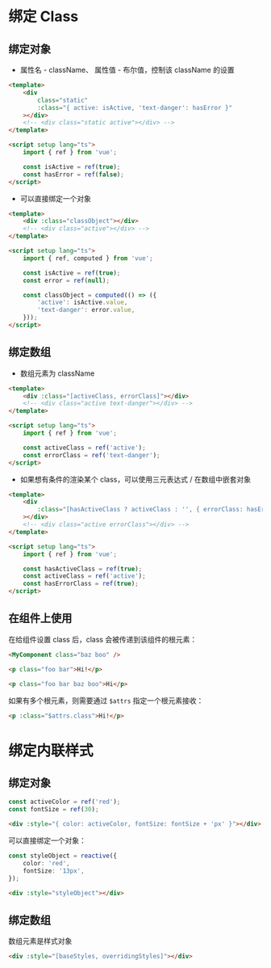 # 绑定 Class

## 绑定对象

-   属性名 - className、 属性值 - 布尔值，控制该 className 的设置

```html
<template>
    <div
        class="static"
        :class="{ active: isActive, 'text-danger': hasError }"
    ></div>
    <!-- <div class="static active"></div> -->
</template>

<script setup lang="ts">
    import { ref } from 'vue';

    const isActive = ref(true);
    const hasError = ref(false);
</script>
```

-   可以直接绑定一个对象

```html
<template>
    <div :class="classObject"></div>
    <!-- <div class="active"></div> -->
</template>

<script setup lang="ts">
    import { ref, computed } from 'vue';

    const isActive = ref(true);
    const error = ref(null);

    const classObject = computed(() => ({
        'active': isActive.value,
        'text-danger': error.value,
    }));
</script>
```

## 绑定数组

-   数组元素为 className

```html
<template>
    <div :class="[activeClass, errorClass]"></div>
    <!-- <div class="active text-danger"></div> -->
</template>

<script setup lang="ts">
    import { ref } from 'vue';

    const activeClass = ref('active');
    const errorClass = ref('text-danger');
</script>
```

-   如果想有条件的渲染某个 class，可以使用三元表达式 / 在数组中嵌套对象

```html
<template>
    <div
        :class="[hasActiveClass ? activeClass : '', { errorClass: hasErrorClass }]"
    ></div>
    <!-- <div class="active errorClass"></div> -->
</template>

<script setup lang="ts">
    import { ref } from 'vue';

    const hasActiveClass = ref(true);
    const activeClass = ref('active');
    const hasErrorClass = ref(true);
</script>
```

## 在组件上使用

在给组件设置 class 后，class 会被传递到该组件的根元素：

```html
<MyComponent class="baz boo" />
```

```html
<p class="foo bar">Hi!</p>
```

```html
<p class="foo bar baz boo">Hi</p>
```

如果有多个根元素，则需要通过 `$attrs` 指定一个根元素接收：

```html
<p :class="$attrs.class">Hi!</p>
```

# 绑定内联样式

## 绑定对象

```ts
const activeColor = ref('red');
const fontSize = ref(30);
```

```html
<div :style="{ color: activeColor, fontSize: fontSize + 'px' }"></div>
```

可以直接绑定一个对象：

```ts
const styleObject = reactive({
    color: 'red',
    fontSize: '13px',
});
```

```HTML
<div :style="styleObject"></div>
```

## 绑定数组

数组元素是样式对象

```html
<div :style="[baseStyles, overridingStyles]"></div>
```
